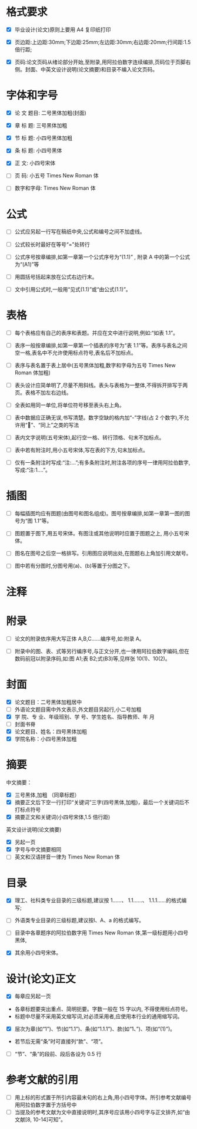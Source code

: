 # 格式要求

- [x] 毕业设计(论文)原则上要用 A4 复印纸打印
- [x] 页边距:上边距:30mm;下边距:25mm;左边距:30mm;右边距:20mm;行间距:1.5 倍行距;
- [x] 页码:论文页码从绪论部分开始,至附录,用阿拉伯数字连续编排,页码位于页脚右侧。封面、中英文设计说明(论文摘要)和目录不编入论文页码。




# 字体和字号

- [x] 论 文 题目: 二号黑体加粗(封面)
- [x] 章 标 题: 三号黑体加粗
- [x] 节 标 题: 小四号黑体加粗
- [x] 条 标 题: 小四号黑体
- [x] 正 文: 小四号宋体
- [ ] 页 码: 小五号 Times New Roman 体
- [ ] 数字和字母: Times New Roman 体


# 公式

- [ ] 公式应另起一行写在稿纸中央,公式和编号之间不加虚线。
- [ ] 公式较长时最好在等号“=”处转行
- [ ] 公式序号按章编排,如第一章第一个公式序号为“(1.1)” , 附录 A 中的第一个公式为“(A1)”等
- [ ] 用圆括号括起来放在公式右边行末。
- [ ] 文中引用公式时,一般用“见式(1.1)”或“由公式(1.1)”。


# 表格

- [ ] 每个表格应有自己的表序和表题。并应在文中进行说明,例如:“如表 1.1”。
- [ ] 表序一般按章编排,如第一章第一个插表的序号为“表 1.1”等。表序与表名之间空一格,表名中不允许使用标点符号,表名后不加标点。
- [ ] 表序与表名置于表上居中(五号黑体加粗,数字和字母为五号 Times New Roman 体加粗)
- [ ] 表头设计应简单明了,尽量不用斜线。表头与表格为一整体,不得拆开排写于两页。表格不加左右边线。
- [ ] 全表如用同一单位,将单位符号移至表头右上角。
- [ ] 表中数据应正确无误,书写清楚。数字空缺的格内加“-”字线(占 2 个数字),不允许用“”、“同上”之类的写法
- [ ] 表内文字说明(五号宋体),起行空一格、转行顶格、句末不加标点。
- [ ] 表中若有附注时,用小五号宋体,写在表的下方,句末加标点。
- [ ] 仅有一条附注时写成:“注:...”;有多条附注时,附注各项的序号一律用阿拉伯数字,写成:“注:1....”。


# 插图

- [ ] 每幅插图均应有图题(由图号和图名组成)。图号按章编排,如第一章第一图的图号为“图 1.1”等。
- [ ] 图题置于图下,用五号宋体。有图注或其他说明时应置于图题之上, 用小五号宋体。
- [ ] 图名在图号之后空一格排写。引用图应说明出处,在图题右上角加引用文献号。
- [ ] 图中若有分图时,分图号用(a)、(b)等置于分图之下。


# 注释

# 附录

- [ ] 论文的附录依序用大写正体 A,B,C......编序号,如:附录 A。
- [ ] 附录中的图、表、式等另行编序号,与正文分开,也一律用阿拉伯数字编码,但在数码前冠以附录序码,如:图 A1;表 B2;式(B3)等,见样张 10(1)、10(2)。


# 封面

- [x] 论文题目：二号黑体加粗居中
- [ ] 外语论文题目需中外文表示,外文题目另起行,小二号加粗
- [x] 学  院、专  业、年级班别、学  号、学生姓名、指导教师、年  月
- [ ] 封面书脊
- [x] 论文题目、姓名：四号黑体加粗
- [x] 学院名称：小四号黑体加粗

# 摘要

中文摘要：

- [x] 三号黑体,加粗 （同章标题）
- [x] 摘要正文后下空一行打印“关键词”三字(四号黑体,加粗)，最后一个关键词后不打标点符号
- [x] 摘要正文和关键词(小四号宋体,1.5 倍行距)

英文设计说明(论文摘要)

- [x] 另起一页
- [x] 字号与中文摘要相同
- [ ] 英文和汉语拼音一律为 Times New Roman 体

# 目录

- [x] 理工、社科类专业目录的三级标题,建议按 1......、 1.1......、 1.1.1......的格式编写;
- [ ] 外语类专业目录的三级标题,建议按I、A、a 的格式编写。
- [ ] 目录中各章题序的阿拉伯数字用 Times New Roman 体,第一级标题用小四号黑体,
- [x] 其余用小四号宋体。



# 设计(论文)正文

- [x] 每章应另起一页

- 各章标题要突出重点、简明扼要。字数一般在 15 字以内, 不得使用标点符号。
- 标题中尽量不采用英文缩写词,对必须采用者,应使用本行业的通用缩写词。

- [x] 层次为章(如“1”)、节(如“1.1”)、条(如“1.1.1”)、款(如“1、”)、项(如“(1)”)。

- 若节后无需“条”时可直接列“款”、“项”。

- [ ] “节”、“条”的段前、段后各设为 0.5 行



# 参考文献的引用

- [ ] 用上标的形式置于所引内容最末句的右上角,用小四号字体。所引参考文献编号用阿拉伯数字置于方括号中
- [ ] 当提及的参考文献为文中直接说明时,其序号应该用小四号字与正文排齐,如“由文献[8, 10-14]可知”。
